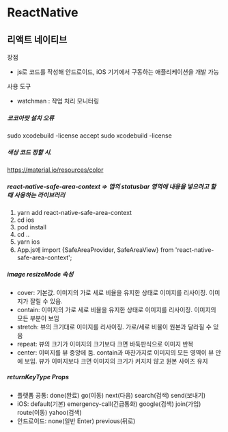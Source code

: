 # ReactNative

## 리액트 네이티브

장점

- js로 코드를 작성해 안드로이드, iOS 기기에서 구동하는 애플리케이션을 개발 가능

사용 도구

- watchman : 작업 처리 모니터링

##### 코코아팟 설치 오류

sudo xcodebuild -license accept
sudo xcodebuild -license

##### 색상 코드 정할 시.

https://material.io/resources/color

##### react-native-safe-area-context => 앱의 statusbar 영역에 내용을 넣으려고 할 때 사용하는 라이브러리

1. yarn add react-native-safe-area-context
2. cd ios
3. pod install
4. cd ..
5. yarn ios
6. App.js에 import {SafeAreaProvider, SafeAreaView} from 'react-native-safe-area-context';

##### image resizeMode 속성

- cover: 기본값. 이미지의 가로 세로 비율을 유지한 상태로 이미지를 리사이징. 이미지가 잘릴 수 있음.
- contain: 이미지의 가로 세로 비율을 유지한 상태로 이미지를 리사이징. 이미지의 모든 부분이 보임
- stretch: 뷰의 크기대로 이미지를 리사이징. 가로/세로 비율이 원본과 달라질 수 있음
- repeat: 뷰의 크기가 이미지의 크기보다 크면 바둑판식으로 이미지 반복
- center: 이미지를 뷰 중앙에 둠. contain과 마찬가지로 이미지의 모든 영역이 뷰 안에 보임.
  뷰가 이미지보다 크면 이미지의 크기가 커지지 않고 원본 사이즈 유지

##### returnKeyType Props

- 플랫폼 공통: done(완료) go(이동) next(다음) search(검색) send(보내기)
- iOS: default(기본) emergency-call(긴급통화) google(검색) join(가입) route(이동) yahoo(검색)
- 안드로이드: none(일반 Enter) previous(뒤로)

